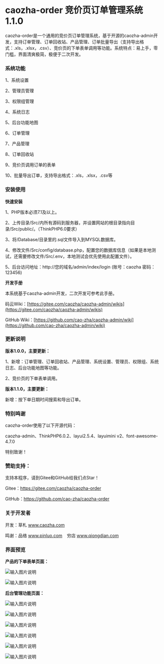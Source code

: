 # caozha-order 竞价页订单管理系统 1.1.0

caozha-order是一个通用的竞价页订单管理系统，基于开源的caozha-admin开发，支持订单管理、订单回收站、产品管理、订单批量导出（支持导出格式：.xls，.xlsx，.csv）、竞价页的下单表单调用等功能。系统特点：易上手，零门槛，界面清爽极简，极便于二次开发。

### 系统功能

1、系统设置

2、管理员管理

3、权限组管理

4、系统日志

5、后台功能地图

6、订单管理

7、产品管理

8、订单回收站

9、竞价页调用订单的表单

10、批量导出订单，支持导出格式：.xls，.xlsx，.csv等


### 安装使用

**快速安装**

1、PHP版本必须7.1及以上。

2、上传目录/Src/内所有源码到服务器，并设置网站的根目录指向目录/Src/public/。（ThinkPHP6.0要求）

3、将/Database/目录里的.sql文件导入到MYSQL数据库。

4、修改文件/Src/config/database.php，配置您的数据库信息（如果是本地测试，还需要修改文件/Src/.env，本地测试会优先使用此配置文件）。

5、后台访问地址：http://您的域名/admin/index/login   (账号：caozha   密码：123456)


**开发手册**

本系统基于caozha-admin开发，二次开发可参考此手册。

码云Wiki：[https://gitee.com/caozha/caozha-admin/wikis](https://gitee.com/caozha/caozha-admin/wikis)

GitHub Wiki：[https://github.com/cao-zha/caozha-admin/wiki](https://github.com/cao-zha/caozha-admin/wiki)


### 更新说明


**版本1.0.0，主要更新：**

1、新增：订单管理、订单回收站、产品管理、系统设置、管理员、权限组、系统日志、后台功能地图等功能。

2、竞价页的下单表单调用。


**版本1.1.0，主要更新：**

新增：按下单日期时间搜索和导出订单。


### 特别鸣谢

caozha-order使用了以下开源代码：

caozha-admin、ThinkPHP6.0.2、layui2.5.4、layuimini v2、font-awesome-4.7.0

特别致谢！

### 赞助支持：

支持本程序，请到Gitee和GitHub给我们点Star！

Gitee：https://gitee.com/caozha/caozha-order

GitHub：https://github.com/cao-zha/caozha-order

### 关于开发者

开发：草札 www.caozha.com

鸣谢：品络 www.pinluo.com  &ensp;  穷店 www.qiongdian.com


### 界面预览


**产品的下单表单页面：**


![输入图片说明](https://images.gitee.com/uploads/images/2020/0624/222905_562489b3_7397417.png "7.png")

![输入图片说明](https://images.gitee.com/uploads/images/2020/0624/222912_894e99d4_7397417.png "8.png")


**后台管理功能页面：**


![输入图片说明](https://images.gitee.com/uploads/images/2020/0624/222924_45b3913d_7397417.png "1.png")

![输入图片说明](https://images.gitee.com/uploads/images/2020/0624/222933_565c78dc_7397417.png "2.png")

![输入图片说明](https://images.gitee.com/uploads/images/2020/0628/144907_7aca6b17_7397417.png "3.png")

![输入图片说明](https://images.gitee.com/uploads/images/2020/0628/144916_43a44d8f_7397417.png "4.png")

![输入图片说明](https://images.gitee.com/uploads/images/2020/0624/222954_6c54cc78_7397417.png "5.png")

![输入图片说明](https://images.gitee.com/uploads/images/2020/0624/223004_d3fef772_7397417.png "6.png")


